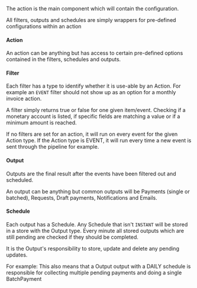 The action is the main component which will contain the configuration. 

All filters, outputs and schedules are simply wrappers for pre-defined configurations within an action

#### Action
An action can be anything but has access to certain pre-defined options contained in the filters, schedules and outputs.

#### Filter
Each filter has a type to identify whether it is use-able by an Action. For example an `EVENT` filter should not show up as an option for a monthly invoice action.

A filter simply returns true or false for one given item/event. Checking if a monetary account is listed, if specific fields are matching a value or if a minimum amount is reached.

If no filters are set for an action, it will run on every event for the given Action type. If the Action type is EVENT, it will run every time a new event is sent through the pipeline for example.

#### Output
Outputs are the final result after the events have been filtered out and scheduled.

An output can be anything but common outputs will be Payments (single or batched), Requests, Draft payments, Notifications and Emails.

#### Schedule
Each output has a Schedule. Any Schedule that isn't `INSTANT` will be stored in a store with the Output type. Every minute all stored outputs which are still pending are checked if they should be completed.

It is the Output's responsibility to store, update and delete any pending updates. 

For example: This also means that a Output output with a DAILY schedule is responsible for collecting multiple pending payments and doing a single BatchPayment
